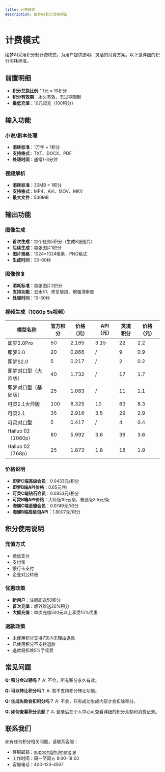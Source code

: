 ```yaml
---
title: 计费模式
description: 绘梦AI积分消耗明细
---
```


# 计费模式

绘梦AI采用积分制计费模式，为用户提供透明、灵活的付费方案。以下是详细的积分消耗标准。

## 前置明细

- **积分兑换比例**：1元 = 10积分
- **积分有效期**：永久有效，无过期限制
- **最低充值**：10元起充（100积分）

## 输入功能

### 小说/剧本处理
- **消耗标准**：1万字 = 1积分
- **支持格式**：TXT、DOCX、PDF
- **处理时间**：通常1-3分钟

### 视频解析
- **消耗标准**：30MB = 1积分
- **支持格式**：MP4、AVI、MOV、MKV
- **最大文件**：500MB

## 输出功能

### 图像生成
- **首次生成**：每个任务5积分（生成8张图片）
- **后续生成**：每张图片1积分
- **图片规格**：1024×1024像素，PNG格式
- **生成时间**：30-60秒

### 图像修复
- **消耗标准**：每张图片2积分
- **支持功能**：去水印、修复破损、增强清晰度
- **处理时间**：10-30秒

### 视频生成（1080p 5s视频）

| 模型名称 | 官方积分 | 价格（元） | API（元） | 灵境积分 | 价格（元） |
|----------|----------|------------|-----------|----------|------------|
| 即梦3.0Pro | 50 | 2.165 | 3.15 | 22 | 2.2 |
| 即梦3.0 | 20 | 0.866 | / | 9 | 0.9 |
| 即梦S2.0 | 5 | 0.217 | / | 2 | 0.2 |
| 即梦对口型（大师版） | 40 | 1.732 | / | 17 | 1.7 |
| 即梦对口型（基础版） | 25 | 1.083 | / | 11 | 1.1 |
| 可灵2.1大师版 | 100 | 8.325 | 10 | 83 | 8.3 |
| 可灵2.1 | 35 | 2.916 | 3.5 | 29 | 2.9 |
| 可灵对口型 | 5 | 0.417 | / | 4 | 0.4 |
| Hailuo 02（1080p） | 80 | 5.992 | 3.6 | 36 | 3.6 |
| Hailuo 02（768p） | 25 | 1.873 | 1.8 | 18 | 1.9 |

### 价格说明

- **即梦C端高级会员**：0.0433元/积分
- **即梦B端API价格**：0.65元/秒
- **可灵C端钻石会员**：0.0833元/积分
- **可灵B端API价格**：大师版10元/条，普通版3.5元/条
- **海螺C端至臻会员**：0.0749元/积分
- **海螺B端高级包API**：1.8007元/积分

## 积分使用说明

### 充值方式
- 微信支付
- 支付宝
- 银行卡支付
- 企业对公转账

### 优惠政策
- **新用户**：注册即送50积分
- **首次充值**：额外赠送20%积分
- **大额充值**：单次充值500元以上享受15%优惠

### 退款政策
- 未使用积分支持7天内无理由退款
- 已使用积分不支持退款
- 退款将扣除5%手续费

## 常见问题

**Q: 积分会过期吗？**
A: 不会，所有积分永久有效。

**Q: 可以转让积分吗？**
A: 暂不支持积分转让功能。

**Q: 生成失败会扣积分吗？**
A: 不会，只有成功生成内容才会扣除积分。

**Q: 如何查看积分余额？**
A: 登录后在个人中心可查看详细的积分余额和消费记录。

## 联系我们

如有任何积分相关问题，请联系客服：
- 客服邮箱：support@huimeng.ai
- 工作时间：周一至周五 9:00-18:00
- 客服电话：400-123-4567